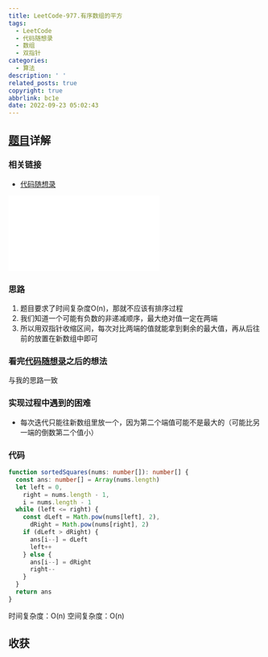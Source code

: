 ```yaml
---
title: LeetCode-977.有序数组的平方
tags:
  - LeetCode
  - 代码随想录
  - 数组
  - 双指针
categories:
  - 算法
description: ' '
related_posts: true
copyright: true
abbrlink: bc1e
date: 2022-09-23 05:02:43
---
```


## [题目](https://leetcode.cn/problems/squares-of-a-sorted-array/)详解

### 相关链接

- [代码随想录](https://programmercarl.com/0977.有序数组的平方.html)

<iframe class="iframe_video" src="//player.bilibili.com/player.html?aid=597240875&bvid=BV1QB4y1D7ep&cid=737799572&page=1" scrolling="no" border="0" frameborder="no" framespacing="0" allowfullscreen="true"> </iframe>

### 思路

1. 题目要求了时间复杂度O(n)，那就不应该有排序过程
2. 我们知道一个可能有负数的非递减顺序，最大绝对值一定在两端
3. 所以用双指针收缩区间，每次对比两端的值就能拿到剩余的最大值，再从后往前的放置在新数组中即可

### 看完[代码随想录](https://programmercarl.com/0977.有序数组的平方.html)之后的想法

与我的思路一致

### 实现过程中遇到的困难

- 每次迭代只能往新数组里放一个，因为第二个端值可能不是最大的（可能比另一端的倒数第二个值小）

### 代码

```ts TypeScript
function sortedSquares(nums: number[]): number[] {
  const ans: number[] = Array(nums.length)
  let left = 0,
    right = nums.length - 1,
    i = nums.length - 1
  while (left <= right) {
    const dLeft = Math.pow(nums[left], 2),
      dRight = Math.pow(nums[right], 2)
    if (dLeft > dRight) {
      ans[i--] = dLeft
      left++
    } else {
      ans[i--] = dRight
      right--
    }
  }
  return ans
}
```

时间复杂度：O(n)
空间复杂度：O(n)

## 收获
